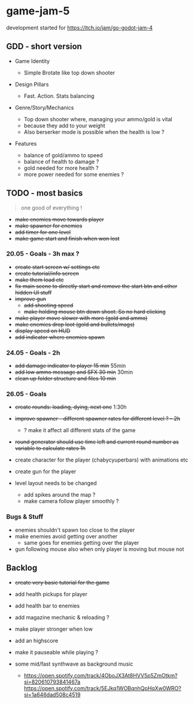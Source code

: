 # game-jam-5
development started for https://itch.io/jam/go-godot-jam-4

## GDD - short version
- Game Identity
	- Simple Brotate like top down shooter

- Design Pillars
	- Fast. Action. Stats balancing

- Genre/Story/Mechanics
	- Top down shooter where, managing your ammo/gold is vital 
	- because they add to your weight
	- Also berserker mode is possible when the health is low ?

- Features
	- balance of gold/ammo to speed
	- balance of health to damage ?
	- gold needed for more health ?
	- more power needed for some enemies ?

## TODO - most basics
> one good of everything !

- ~~make enemies move towards player~~
- ~~make spawner for enemies~~
- ~~add timer for one level~~
- ~~make game start and finish when won lost~~

### 20.05 - Goals - 3h max ?
- ~~create start screen w/ settings etc~~
- ~~create tutorial/info screen~~
- ~~make them load etc~~
- ~~fix main scene to directly start and remove the start btn and other hidden UI stuff~~
- ~~improve gun~~
	- ~~add shooting speed~~
	- ~~make holding mouse btn down shoot. So no hard clicking~~
- ~~make player move slower with more (gold and ammo)~~ 
- ~~make enemies drop loot (gold and bullets/mags)~~
- ~~display speed on HUD~~
- ~~add indicator where enemies spawn~~

### 24.05 - Goals - 2h
- ~~add damage indicator to player 15 min~~ 55min
- ~~add low ammo message and SFX 30 min~~ 30min
- ~~clean up folder structure and files 10 min~~


### 26.05 - Goals
- ~~create rounds: loading, dying, next one~~ 1:30h
- ~~improve spawner - different spawner rates for different level ? - 2h~~
	- ? make it affect all different stats of the game
- ~~round generator should use time left and current round number as variable to calculate rates 1h~~


- create character for the player (chabycyuperbars) with animations etc
- create gun for the player

- level layout needs to be changed	
	- add spikes around the map ?
	- make camera follow player smoothly ?

### Bugs & Stuff
- enemies shouldn't spawn too close to the player
- make enemies avoid getting over another
	- same goes for enemies getting over the player
- gun following mouse also when only player is moving but mouse not


## Backlog
- ~~create very basic tutorial for the game~~
- add health pickups for player
- add health bar to enemies
- add magazine mechanic & reloading ?
- make player stronger when low
- add an highscore
- make it pauseable while playing ?

- some mid/fast synthwave as background music
	- https://open.spotify.com/track/4OboJX3At8HVV5p5ZmOtkm?si=820610793841467a
	https://open.spotify.com/track/5EJkq1WOBqnhQpHqXw0WRO?si=1a646dad508c4519
